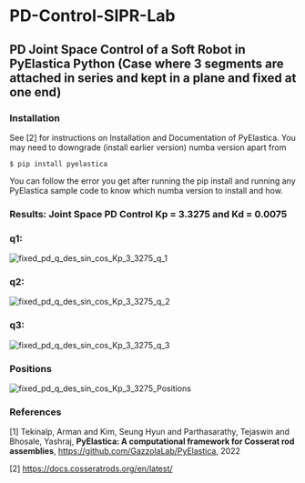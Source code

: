 # PD-Control-SIPR-Lab
## PD Joint Space Control of a Soft Robot in PyElastica Python (Case where 3 segments are attached in series and kept in a plane and fixed at one end)

### Installation
See [2] for instructions on Installation and Documentation of PyElastica. You may need to downgrade (install earlier version) numba version apart from
```
$ pip install pyelastica
```
You can follow the error you get after running the pip install and running any PyElastica sample code to know which numba version to install and how.

### Results: Joint Space PD Control Kp = 3.3275 and Kd = 0.0075
### q1:
![fixed_pd_q_des_sin_cos_Kp_3_3275_q_1](https://user-images.githubusercontent.com/34472717/209483234-7a60c474-4f14-47fc-b29d-6aa20cd9653b.png)

### q2:
![fixed_pd_q_des_sin_cos_Kp_3_3275_q_2](https://user-images.githubusercontent.com/34472717/209483239-877afcc0-a385-4281-9e77-ccd802a79914.png)

### q3:
![fixed_pd_q_des_sin_cos_Kp_3_3275_q_3](https://user-images.githubusercontent.com/34472717/209483247-9593443b-56ce-46fc-9db8-a9b881708e5a.png)

### Positions
![fixed_pd_q_des_sin_cos_Kp_3_3275_Positions](https://user-images.githubusercontent.com/34472717/209483250-45b5cf22-2e0e-4cda-b323-aaf25900abaf.png)


### References
[1] Tekinalp, Arman and Kim, Seung Hyun and Parthasarathy, Tejaswin and Bhosale, Yashraj, $\textbf{PyElastica: A computational framework for Cosserat rod assemblies}$, https://github.com/GazzolaLab/PyElastica, 2022

[2] https://docs.cosseratrods.org/en/latest/


